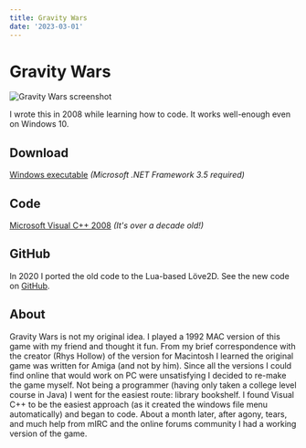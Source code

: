 ```yaml
---
title: Gravity Wars
date: '2023-03-01'
---
```


# Gravity Wars

<img src="/img/gallery/gravity-wars.jpg" style="max-width: 100%" alt="Gravity Wars screenshot">

I wrote this in 2008 while learning how to code. It works well-enough even on Windows 10.

## Download

[Windows executable](/gravitywars0.991.exe) _(Microsoft .NET Framework 3.5 required)_

## Code

[Microsoft Visual C++ 2008](/gravitywars0.988.zip) _(It's over a decade old!)_

## GitHub

In 2020 I ported the old code to the Lua-based Löve2D. See the new code on [GitHub](https://github.com/whyboris/Gravity-Wars).

## About

Gravity Wars is not my original idea. I played a 1992 MAC version of this game with my friend and thought it fun. From my brief correspondence with the creator (Rhys Hollow) of the version for Macintosh I learned the original game was written for Amiga (and not by him). Since all the versions I could find online that would work on PC were unsatisfying I decided to re-make the game myself. Not being a programmer (having only taken a college level course in Java) I went for the easiest route: library bookshelf. I found Visual C++ to be the easiest approach (as it created the windows file menu automatically) and began to code. About a month later, after agony, tears, and much help from mIRC and the online forums community I had a working version of the game.
